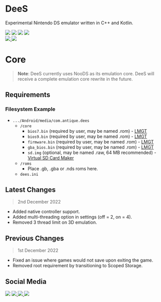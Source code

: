 # DeeS
Experimental Nintendo DS emulator written in C++ and Kotlin.

<span>
  <img src="https://img.shields.io/static/v1?label=Built%20with&message=C%2B%2B&color=blue"/>
  <img src="https://img.shields.io/static/v1?label=Built%20with&message=Kotlin&color=blueviolet"/>
  <img src="https://img.shields.io/static/v1?label=License&message=GPLv3&color=blue"/>
  <img src="https://img.shields.io/static/v1?label=Supports&message=Android 12%2B&color=green"/>
</span>
<br/>
<span>
  <a href="https://buymeacoffee.com/antiquecodes">
    <img src="https://img.shields.io/static/v1?label=Support&message=Buy%20Me%20A%20Coffee&color=yellow"/>
  </a>
  <a href="https://paypal.com/paypalme/officialantique">
    <img src="https://img.shields.io/static/v1?label=Support&message=PayPal&color=009cde"/>
  </a>
</span>

# Core
> **Note**: DeeS currently uses NooDS as its emulation core. DeeS will receive a complete emulation core rewrite in the future.

## Requirements
### Filesystem Example
- `.../Android/media/com.antique.dees`
  - `/core`
    - `bios7.bin` (required by user, may be named .rom) - [LMGT](https://letmegooglethat.com/?q=nintendo+ds+bios)
    - `bios9.bin` (required by user, may be named .rom) - [LMGT](https://letmegooglethat.com/?q=nintendo+ds+bios)
    - `firmware.bin` (required by user, may be named .rom) - [LMGT](https://letmegooglethat.com/?q=nintendo+ds+bios)
    - `gba_bios.bin` (required by user, may be named .rom) - [LMGT](https://letmegooglethat.com/?q=nintendo+ds+bios)
    - `sd.img` (optional, may be named .raw, 64 MB recommended) - [Virtual SD Card Maker](https://www.mediafire.com/file/cfr9q8542e9lsos/Virtual_SD_Card_Maker.zip/file)
  - `/roms`
    - Place .gb, .gba or .nds roms here.
  - `dees.ini`

## Latest Changes
> 2nd December 2022

- Added native controller support.
- Added multi-threading option in settings (off = 2, on = 4).
- Removed 3 thread limit on 3D emulation.

## Previous Changes
> 1st December 2022

- Fixed an issue where games would not save upon exiting the game.
- Removed root requirement by transitioning to Scoped Storage.

## Social Media
<span>
  <img src="https://img.shields.io/static/v1?label=Discord&message=Antique%239837&color=blueviolet"/>
  <a href="https://reddit.com/u/antique_codes">
    <img src="https://img.shields.io/static/v1?label=Reddit&message=%40antique_codes&color=red"/>
  </a>
  <a href="https://twitch.tv/official_antique">
    <img src="https://img.shields.io/static/v1?label=Twitch&message=official_antique&color=blueviolet"/>
  </a>
  <a href="https://twitter.com/antique_codes">
    <img src="https://img.shields.io/static/v1?label=Twitter&message=%40antique_codes&color=blue"/>
  </a>
</span>
